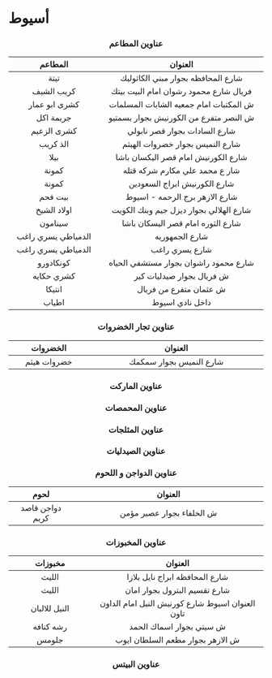 # أسيوط

<h3 align="center">عناوين المطاعم</h3>

<table data-full-width="false"><thead><tr><th width="242.54547119140625" align="center">المطاعم</th><th width="500.5455322265625" align="center">العنوان</th></tr></thead><tbody><tr><td align="center">تيتة </td><td align="center">شارع المحافظه بجوار مبني الكاثوليك </td></tr><tr><td align="center">كريب الشيف </td><td align="center">فريال شارع محمود رشوان امام البيت بيتك </td></tr><tr><td align="center">كشرى ابو عمار </td><td align="center">ش المكتبات امام جمعيه الشابات المسلمات</td></tr><tr><td align="center">جريمة اكل </td><td align="center">ش النصر متفرع من الكورنيش بجوار بسمتيو</td></tr><tr><td align="center">كشرى الزعيم </td><td align="center">شارع السادات بجوار قصر نابولي </td></tr><tr><td align="center">الذ كريب </td><td align="center">شارع النميس بجوار خضروات الهيثم </td></tr><tr><td align="center">بيلا </td><td align="center">شارع الكورنيش امام قصر اليكسان باشا </td></tr><tr><td align="center">كمونة </td><td align="center">شار ع محمد علي مكارم شركه قتله </td></tr><tr><td align="center">كمونة </td><td align="center">شارع الكورنيش ابراج السعودين </td></tr><tr><td align="center">بيت فحم </td><td align="center">شارع الازهر برج الرحمه - اسيوط</td></tr><tr><td align="center">اولاد الشيخ </td><td align="center">شارع الهلالي بجوار ديزل جيم وبنك الكويت </td></tr><tr><td align="center">سينامون </td><td align="center">شارع الثوره امام قصر اليسكان باشا </td></tr><tr><td align="center">الدمياطي يسري راغب </td><td align="center">شارع الجمهوريه </td></tr><tr><td align="center">الدمياطي يسري راغب </td><td align="center">شارع يسري راغب </td></tr><tr><td align="center">كونكادورو</td><td align="center">شارع محمود راشوان بجوار مستشفي الحياه </td></tr><tr><td align="center">كشري حكايه </td><td align="center">ش فريال بجوار صيدليات كير</td></tr><tr><td align="center">انتيكا </td><td align="center">ش عثمان متفرع من فريال</td></tr><tr><td align="center">اطياب </td><td align="center">داخل نادي اسيوط </td></tr></tbody></table>

<h3 align="center">عناوين تجار الخضروات</h3>

<table><thead><tr><th width="201" align="center">الخضروات</th><th width="545.54541015625" align="center">العنوان</th></tr></thead><tbody><tr><td align="center">خضروات هيثم</td><td align="center">شارع النميس بجوار سمكمك</td></tr></tbody></table>

<h3 align="center">عناوين الماركت</h3>

<h3 align="center">عناوين المحمصات</h3>

<h3 align="center">عناوين المثلجات</h3>

<h3 align="center">عناوين الصيدليات</h3>

<h3 align="center">عناوين الدواجن و اللحوم</h3>

<table><thead><tr><th width="160.90911865234375" align="center">لحوم</th><th width="575.272705078125" align="center">العنوان</th></tr></thead><tbody><tr><td align="center">دواجن قاصد كريم</td><td align="center">ش الخلفاء بجوار عصير مؤمن</td></tr></tbody></table>

<h3 align="center">عناوين المخبوزات</h3>

<table><thead><tr><th width="213" align="center">مخبوزات</th><th width="515.0001220703125" align="center">العنوان</th></tr></thead><tbody><tr><td align="center">الليث </td><td align="center">شارع المحافظه ابراج نايل بلازا</td></tr><tr><td align="center">الليث </td><td align="center">شارع تقسيم البترول بجوار امان</td></tr><tr><td align="center">النيل للالبان </td><td align="center">العنوان اسيوط شارع كورنيش النيل امام الداون تاون<br></td></tr><tr><td align="center">رشه كنافه </td><td align="center">ش سيتي بجوار اسماك الحمد</td></tr><tr><td align="center">جلومس </td><td align="center">ش الازهر بجوار مطعم السلطان ايوب</td></tr></tbody></table>

<h3 align="center">عناوين البيتس</h3>
